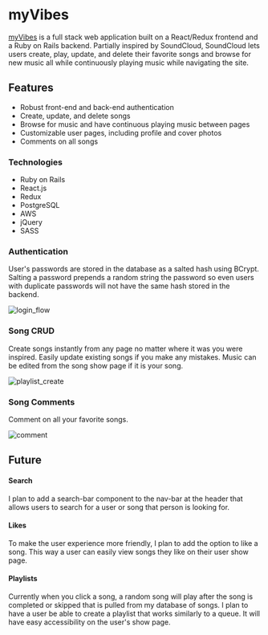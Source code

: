 # myVibes

[myVibes](https://myvibessoundcloud.herokuapp.com/) is a full stack web application built on a React/Redux frontend and a Ruby on Rails backend. Partially inspired by SoundCloud, SoundCloud lets users create, play, update, and delete their favorite songs and browse for new music all while continuously playing music while navigating the site.

## Features

- Robust front-end and back-end authentication
- Create, update, and delete songs
- Browse for music and have continuous playing music between pages
- Customizable user pages, including profile and cover photos
- Comments on all songs

### Technologies
- Ruby on Rails
- React.js
- Redux
- PostgreSQL
- AWS
- jQuery
- SASS

### Authentication

User's passwords are stored in the database as a salted hash using BCrypt. Salting a password prepends a random string the password so even users with duplicate passwords will not have the same hash stored in the backend.

![login_flow](/app/assets/images/auth.gif)


### Song CRUD

Create songs instantly from any page no matter where it was you were inspired. Easily update existing songs if you make any mistakes. Music can be edited from the song show page if it is your song.


![playlist_create](/docs/images/playlist_create.gif)

### Song Comments

Comment on all your favorite songs.

![comment](/docs/images/comments.gif)

## Future

#### Search

I plan to add a search-bar component to the nav-bar at the header that allows users to search for a user or song that person is looking for.

#### Likes

To make the user experience more friendly, I plan to add the option to like a song. This way a user can easily view songs they like on their user show page.

#### Playlists

Currently when you click a song, a random song will play after the song is completed or skipped that is pulled from my database of songs. I plan to have a user be able to create a playlist that works similarly to a queue. It will have easy accessibility on the user's show page.
